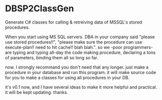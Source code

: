 # DBSP2ClassGen
Generate C# classes for calling &amp; retreiving data of MSSQL's stored procedures. 

When you start using MS SQL servers. DBA in your company said "please use stored procedures!!", "please make sure the procedure can use execute-plan!! need to hit cache!! blah blah.". so we -poor programmers- are typing and typing all-day the code making procedure, declaring a tons of parameters, binding them all so long so far.

now. I strongly recommand you don't need that any longer. just make a procedure in your database and run this program. it will make source code for you to make a classes for using all procedures in your DB.

it's v0.1 now, and I have several ideas to make it more helpful and practical. it will be kept updating. thanks.
